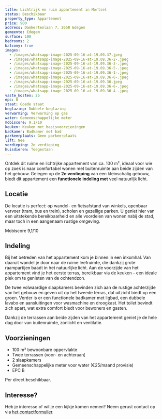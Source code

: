 ```yaml
---
title: Lichtrijk en ruim appartement in Mortsel
status: Beschikbaar
property_type: Appartement
price: 900
address: Damhertenlaan 7, 2650 Edegem
gemeente: Edegem
surface: 100
bedrooms: 2
balcony: true
images:
  - /images/whatsapp-image-2025-09-16-at-19.09.37.jpeg
  - /images/whatsapp-image-2025-09-16-at-19.09.36-2-.jpeg
  - /images/whatsapp-image-2025-09-16-at-19.09.36-3-.jpeg
  - /images/whatsapp-image-2025-09-16-at-19.09.36-5-.jpeg
  - /images/whatsapp-image-2025-09-16-at-19.09.36-1-.jpeg
  - /images/whatsapp-image-2025-09-16-at-19.09.36-6-.jpeg
  - /images/whatsapp-image-2025-09-16-at-19.09.36.jpeg
  - /images/whatsapp-image-2025-09-16-at-19.09.36-6-.jpeg
  - /images/whatsapp-image-2025-09-16-at-19.09.36-4-.jpeg
vaste_kosten: 25
epc: B
staat: Goede staat
beglazing: Dubbele beglazing
verwarming: Verwarming op gas
water: Gemeenschappelijke meter
mobiscore: 9,1/10
keuken: Keuken met basisvoorzieningen
badkamer: Badkamer met bad
parkeerplaats: Geen parkeerplaats
lift: Nee
verdieping: 2e verdieping
huisdieren: Toegestaan
---
```

Ontdek dit ruime en lichtrijke appartement van ca. 100 m², ideaal voor wie op zoek is naar comfortabel wonen met buitenruimte aan beide zijden van het gebouw. Gelegen op de **2e verdieping** van een kleinschalig gebouw, biedt dit appartement een **functionele indeling met** veel natuurlijk licht. 

## Locatie

De locatie is perfect: op wandel- en fietsafstand van winkels, openbaar vervoer (tram, bus en trein), scholen en gezellige parken. U geniet hier van een uitstekende bereikbaarheid en alle voordelen van wonen nabij de stad, maar toch in een aangenaam rustige omgeving. 

Mobiscore 9,1/10 

## Indeling

Bij het betreden van het appartement kom je binnen in een inkomhal. Van daaruit wandel je door naar de ruime leefruimte, die dankzij grote raampartijen baadt in het natuurlijke licht. Aan de voorzijde van het appartement vind je het eerste terras, bereikbaar via de keuken – een ideale plek om te genieten van de ochtendzon.

De twee volwaardige slaapkamers bevinden zich aan de rustige achterzijde van het gebouw en geven uit op het tweede terras, dat uitzicht biedt op een groen. Verder is er een functionele badkamer met ligbad, een dubbele lavabo en aansluitingen voor wasmachine en droogkast. Het toilet bevindt zich apart, wat extra comfort biedt voor bewoners en gasten.

Dankzij de terrassen aan beide zijden van het appartement geniet je de hele dag door van buitenruimte, zonlicht en ventilatie.

## Voorzieningen

* 100 m² bewoonbare oppervlakte
* Twee terrassen (voor- en achteraan)
* 2 slaapkamers
* Gemeenschappelijke meter voor water (€25/maand provisie) 
* EPC B

Per direct beschikbaar.

## Interesse? 

Heb je interesse of wil je een kijkje komen nemen? Neem gerust contact op via [het contactformulier](https://xandria-bv.web.app/contact/).
